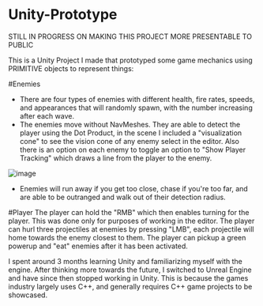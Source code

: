 # Unity-Prototype

STILL IN PROGRESS ON MAKING THIS PROJECT MORE PRESENTABLE TO PUBLIC

This is a Unity Project I made that prototyped some game mechanics using PRIMITIVE objects to represent things:

#Enemies
- There are four types of enemies with different health, fire rates, speeds, and appearances that will randomly spawn, with the number increasing after each wave.
- The enemies move without NavMeshes. They are able to detect the player using the Dot Product, in the scene I included a "visualization cone" to see the vision cone of any enemy select in the editor. Also there is an option on each enemy to toggle an option to "Show Player Tracking" which draws a line from the player to the enemy.

![image](https://user-images.githubusercontent.com/103400445/198081116-7cb93945-bcd5-4ee3-bc57-cb76e1d552fe.png)
- Enemies will run away if you get too close, chase if you're too far, and are able to be outranged and walk out of their detection radius.

#Player
The player can hold the "RMB" which then enables turning for the player. This was done only for purposes of working in the editor.
The player can hurl three projectiles at enemies by pressing "LMB", each projectile will home towards the enemy closest to them.
The player can pickup a green powerup and "eat" enemies after it has been activated.

I spent around 3 months learning Unity and familiarizing myself with the engine. After thinking more towards the future, I switched to Unreal Engine and have since then stopped working in Unity. This is because the games industry largely uses C++, and generally  requires C++ game projects to be showcased.
